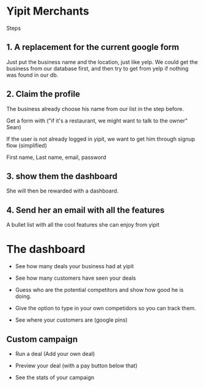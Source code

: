 # Yipit Merchants

Steps

## 1. A replacement for the current google form

Just put the business name and the location, just like yelp.  We could
get the business from our database first, and then try to get from
yelp if nothing was found in our db.

## 2. Claim the profile

The business already choose his name from our list in the step before.

Get a form with ("if it's a restaurant, we might want to talk to the owner" Sean)

If the user is not already logged in yipit, we want to get him through
signup flow (simplified)

First name, Last name, email, password

## 3. show them the dashboard

She will then be rewarded with a dashboard.

## 4. Send her an email with all the features

A bullet list with all the cool features she can enjoy from yipit


# The dashboard

* See how many deals your business had at yipit

* See how many customers have seen your deals

* Guess who are the potential competitors and show how good he is
  doing.

* Give the option to type in your own competidors so you can track
  them.

* See where your customers are (google pins)


## Custom campaign

* Run a deal (Add your own deal)

* Preview your deal (with a pay button below that)

* See the stats of your campaign
